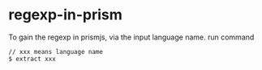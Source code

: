 # regexp-in-prism
To gain the regexp in prismjs, via the input language name.
run command
```
// xxx means language name
$ extract xxx
```
